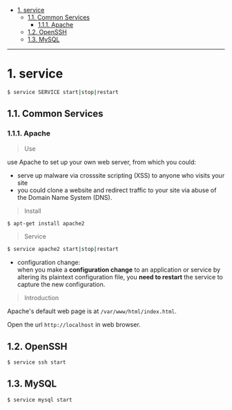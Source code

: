 - [1. service](#1-service)
  - [1.1. Common Services](#11-common-services)
    - [1.1.1. Apache](#111-apache)
  - [1.2. OpenSSH](#12-openssh)
  - [1.3. MySQL](#13-mysql)


---

# 1. service
```bash
$ service SERVICE start|stop|restart
```

## 1.1. Common Services
### 1.1.1. Apache
> Use

use Apache to set up your own web server, from which you could:
- serve up malware via cross­site scripting (XSS) to anyone who visits your site
- you could clone a website and redirect traffic to your site via abuse of the Domain Name System (DNS).

> Install


```bash
$ apt-get install apache2
```

> Service

```bash
$ service apache2 start|stop|restart
```
- configuration change:  
  when you make a **configuration change** to an application or service by altering its plaintext configuration file, you **need to restart** the service to capture the new configuration.

> Introduction

Apache's default web page is at `/var/www/html/index.html`.

Open the url `http://localhost` in web browser.


## 1.2. OpenSSH

```bash
$ service ssh start
```

## 1.3. MySQL

```bash
$ service mysql start
```